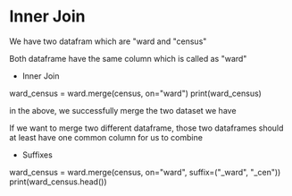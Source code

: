 # Inner Join

We have two datafram which are "ward and "census"

Both dataframe have the same column which is called as "ward"

- Inner Join

ward_census = ward.merge(census, on="ward")
print(ward_census)

in the above, we successfully merge the two dataset we have

If we want to merge two different dataframe, those two dataframes should at least have one common column for us to combine

- Suffixes

ward_census = ward.merge(census, on="ward", suffix=("_ward", "_cen"))
print(ward_census.head())

